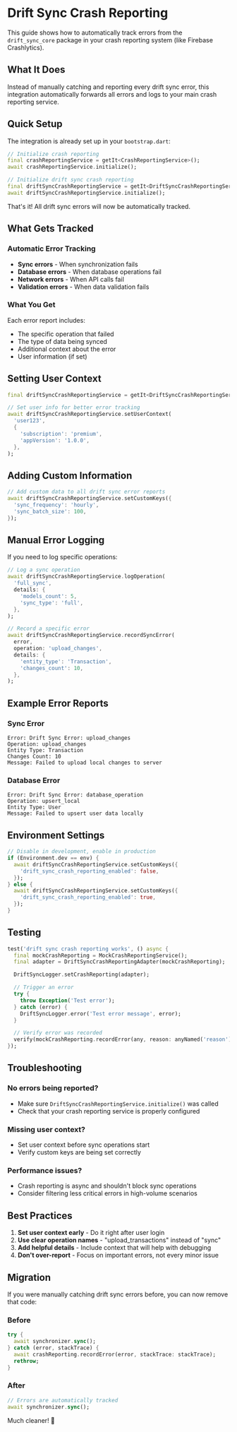 # Drift Sync Crash Reporting

This guide shows how to automatically track errors from the `drift_sync_core` package in your crash reporting system (like Firebase Crashlytics).

## What It Does

Instead of manually catching and reporting every drift sync error, this integration automatically forwards all errors and logs to your main crash reporting service.

## Quick Setup

The integration is already set up in your `bootstrap.dart`:

```dart
// Initialize crash reporting
final crashReportingService = getIt<CrashReportingService>();
await crashReportingService.initialize();

// Initialize drift sync crash reporting
final driftSyncCrashReportingService = getIt<DriftSyncCrashReportingService>();
await driftSyncCrashReportingService.initialize();
```

That's it! All drift sync errors will now be automatically tracked.

## What Gets Tracked

### Automatic Error Tracking

- **Sync errors** - When synchronization fails
- **Database errors** - When database operations fail
- **Network errors** - When API calls fail
- **Validation errors** - When data validation fails

### What You Get

Each error report includes:

- The specific operation that failed
- The type of data being synced
- Additional context about the error
- User information (if set)

## Setting User Context

```dart
final driftSyncCrashReportingService = getIt<DriftSyncCrashReportingService>();

// Set user info for better error tracking
await driftSyncCrashReportingService.setUserContext(
  'user123',
  {
    'subscription': 'premium',
    'appVersion': '1.0.0',
  },
);
```

## Adding Custom Information

```dart
// Add custom data to all drift sync error reports
await driftSyncCrashReportingService.setCustomKeys({
  'sync_frequency': 'hourly',
  'sync_batch_size': 100,
});
```

## Manual Error Logging

If you need to log specific operations:

```dart
// Log a sync operation
await driftSyncCrashReportingService.logOperation(
  'full_sync',
  details: {
    'models_count': 5,
    'sync_type': 'full',
  },
);

// Record a specific error
await driftSyncCrashReportingService.recordSyncError(
  error,
  operation: 'upload_changes',
  details: {
    'entity_type': 'Transaction',
    'changes_count': 10,
  },
);
```

## Example Error Reports

### Sync Error

```
Error: Drift Sync Error: upload_changes
Operation: upload_changes
Entity Type: Transaction
Changes Count: 10
Message: Failed to upload local changes to server
```

### Database Error

```
Error: Drift Sync Error: database_operation
Operation: upsert_local
Entity Type: User
Message: Failed to upsert user data locally
```

## Environment Settings

```dart
// Disable in development, enable in production
if (Environment.dev == env) {
  await driftSyncCrashReportingService.setCustomKeys({
    'drift_sync_crash_reporting_enabled': false,
  });
} else {
  await driftSyncCrashReportingService.setCustomKeys({
    'drift_sync_crash_reporting_enabled': true,
  });
}
```

## Testing

```dart
test('drift sync crash reporting works', () async {
  final mockCrashReporting = MockCrashReportingService();
  final adapter = DriftSyncCrashReportingAdapter(mockCrashReporting);

  DriftSyncLogger.setCrashReporting(adapter);

  // Trigger an error
  try {
    throw Exception('Test error');
  } catch (error) {
    DriftSyncLogger.error('Test error message', error);
  }

  // Verify error was recorded
  verify(mockCrashReporting.recordError(any, reason: anyNamed('reason')));
});
```

## Troubleshooting

### No errors being reported?

- Make sure `DriftSyncCrashReportingService.initialize()` was called
- Check that your crash reporting service is properly configured

### Missing user context?

- Set user context before sync operations start
- Verify custom keys are being set correctly

### Performance issues?

- Crash reporting is async and shouldn't block sync operations
- Consider filtering less critical errors in high-volume scenarios

## Best Practices

1. **Set user context early** - Do it right after user login
2. **Use clear operation names** - "upload_transactions" instead of "sync"
3. **Add helpful details** - Include context that will help with debugging
4. **Don't over-report** - Focus on important errors, not every minor issue

## Migration

If you were manually catching drift sync errors before, you can now remove that code:

### Before

```dart
try {
  await synchronizer.sync();
} catch (error, stackTrace) {
  await crashReporting.recordError(error, stackTrace: stackTrace);
  rethrow;
}
```

### After

```dart
// Errors are automatically tracked
await synchronizer.sync();
```

Much cleaner! 🎉
